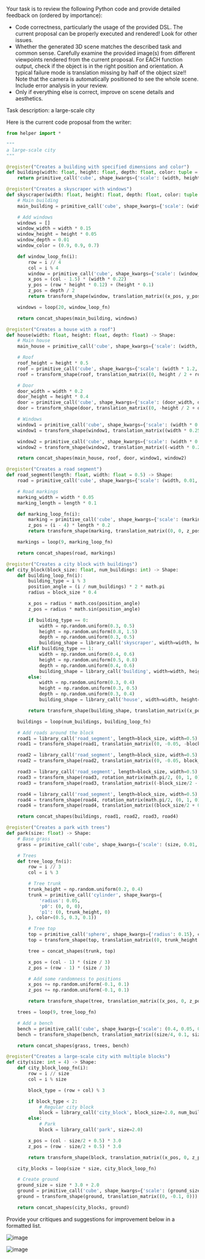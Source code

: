 Your task is to review the following Python code and provide detailed feedback on (ordered by importance):
- Code correctness, particularly the usage of the provided DSL. The current proposal can be properly executed and rendered! Look for other issues.
- Whether the generated 3D scene matches the described task and common sense. Carefully examine the provided image(s) from different viewpoints rendered from the current proposal. For EACH function output, check if the object is in the right position and orientation. A typical failure mode is translation missing by half of the object size!! Note that the camera is automatically positioned to see the whole scene. Include error analysis in your review.
- Only if everything else is correct, improve on scene details and aesthetics. 

Task description:
a large-scale city

Here is the current code proposal from the writer:
```python
from helper import *

"""
a large-scale city
"""

@register("Creates a building with specified dimensions and color")
def building(width: float, height: float, depth: float, color: tuple = (0.7, 0.7, 0.7)) -> Shape:
    return primitive_call('cube', shape_kwargs={'scale': (width, height, depth)}, color=color)

@register("Creates a skyscraper with windows")
def skyscraper(width: float, height: float, depth: float, color: tuple = (0.5, 0.5, 0.6)) -> Shape:
    # Main building
    main_building = primitive_call('cube', shape_kwargs={'scale': (width, height, depth)}, color=color)

    # Add windows
    windows = []
    window_width = width * 0.15
    window_height = height * 0.05
    window_depth = 0.01
    window_color = (0.9, 0.9, 0.7)

    def window_loop_fn(i):
        row = i // 4
        col = i % 4
        window = primitive_call('cube', shape_kwargs={'scale': (window_width, window_height, window_depth)}, color=window_color)
        x_pos = (col - 1.5) * (width * 0.22)
        y_pos = (row * height * 0.12) + (height * 0.1)
        z_pos = depth / 2
        return transform_shape(window, translation_matrix((x_pos, y_pos, z_pos)))

    windows = loop(20, window_loop_fn)

    return concat_shapes(main_building, windows)

@register("Creates a house with a roof")
def house(width: float, height: float, depth: float) -> Shape:
    # Main house
    main_house = primitive_call('cube', shape_kwargs={'scale': (width, height, depth)}, color=(0.8, 0.6, 0.5))

    # Roof
    roof_height = height * 0.5
    roof = primitive_call('cube', shape_kwargs={'scale': (width * 1.2, roof_height, depth * 1.2)}, color=(0.6, 0.3, 0.2))
    roof = transform_shape(roof, translation_matrix((0, height / 2 + roof_height / 2, 0)))

    # Door
    door_width = width * 0.2
    door_height = height * 0.4
    door = primitive_call('cube', shape_kwargs={'scale': (door_width, door_height, 0.01)}, color=(0.4, 0.2, 0.1))
    door = transform_shape(door, translation_matrix((0, -height / 2 + door_height / 2, depth / 2)))

    # Windows
    window1 = primitive_call('cube', shape_kwargs={'scale': (width * 0.15, height * 0.15, 0.01)}, color=(0.8, 0.8, 1.0))
    window1 = transform_shape(window1, translation_matrix((width * 0.25, 0, depth / 2)))

    window2 = primitive_call('cube', shape_kwargs={'scale': (width * 0.15, height * 0.15, 0.01)}, color=(0.8, 0.8, 1.0))
    window2 = transform_shape(window2, translation_matrix((-width * 0.25, 0, depth / 2)))

    return concat_shapes(main_house, roof, door, window1, window2)

@register("Creates a road segment")
def road_segment(length: float, width: float = 0.5) -> Shape:
    road = primitive_call('cube', shape_kwargs={'scale': (width, 0.01, length)}, color=(0.2, 0.2, 0.2))

    # Road markings
    marking_width = width * 0.05
    marking_length = length * 0.1

    def marking_loop_fn(i):
        marking = primitive_call('cube', shape_kwargs={'scale': (marking_width, 0.02, marking_length)}, color=(1.0, 1.0, 1.0))
        z_pos = (i - 4) * length * 0.2
        return transform_shape(marking, translation_matrix((0, 0, z_pos)))

    markings = loop(9, marking_loop_fn)

    return concat_shapes(road, markings)

@register("Creates a city block with buildings")
def city_block(block_size: float, num_buildings: int) -> Shape:
    def building_loop_fn(i):
        building_type = i % 3
        position_angle = (i / num_buildings) * 2 * math.pi
        radius = block_size * 0.4

        x_pos = radius * math.cos(position_angle)
        z_pos = radius * math.sin(position_angle)

        if building_type == 0:
            width = np.random.uniform(0.3, 0.5)
            height = np.random.uniform(0.8, 1.5)
            depth = np.random.uniform(0.3, 0.5)
            building_shape = library_call('skyscraper', width=width, height=height, depth=depth)
        elif building_type == 1:
            width = np.random.uniform(0.4, 0.6)
            height = np.random.uniform(0.5, 0.8)
            depth = np.random.uniform(0.4, 0.6)
            building_shape = library_call('building', width=width, height=height, depth=depth)
        else:
            width = np.random.uniform(0.3, 0.4)
            height = np.random.uniform(0.3, 0.5)
            depth = np.random.uniform(0.3, 0.4)
            building_shape = library_call('house', width=width, height=height, depth=depth)

        return transform_shape(building_shape, translation_matrix((x_pos, 0, z_pos)))

    buildings = loop(num_buildings, building_loop_fn)

    # Add roads around the block
    road1 = library_call('road_segment', length=block_size, width=0.5)
    road1 = transform_shape(road1, translation_matrix((0, -0.05, -block_size/2 - 0.25)))

    road2 = library_call('road_segment', length=block_size, width=0.5)
    road2 = transform_shape(road2, translation_matrix((0, -0.05, block_size/2 + 0.25)))

    road3 = library_call('road_segment', length=block_size, width=0.5)
    road3 = transform_shape(road3, rotation_matrix(math.pi/2, (0, 1, 0), (0, 0, 0)))
    road3 = transform_shape(road3, translation_matrix((-block_size/2 - 0.25, -0.05, 0)))

    road4 = library_call('road_segment', length=block_size, width=0.5)
    road4 = transform_shape(road4, rotation_matrix(math.pi/2, (0, 1, 0), (0, 0, 0)))
    road4 = transform_shape(road4, translation_matrix((block_size/2 + 0.25, -0.05, 0)))

    return concat_shapes(buildings, road1, road2, road3, road4)

@register("Creates a park with trees")
def park(size: float) -> Shape:
    # Base grass
    grass = primitive_call('cube', shape_kwargs={'scale': (size, 0.01, size)}, color=(0.2, 0.7, 0.2))

    # Trees
    def tree_loop_fn(i):
        row = i // 3
        col = i % 3

        # Tree trunk
        trunk_height = np.random.uniform(0.2, 0.4)
        trunk = primitive_call('cylinder', shape_kwargs={
            'radius': 0.05,
            'p0': (0, 0, 0),
            'p1': (0, trunk_height, 0)
        }, color=(0.5, 0.3, 0.1))

        # Tree top
        top = primitive_call('sphere', shape_kwargs={'radius': 0.15}, color=(0.1, 0.5, 0.1))
        top = transform_shape(top, translation_matrix((0, trunk_height + 0.1, 0)))

        tree = concat_shapes(trunk, top)

        x_pos = (col - 1) * (size / 3)
        z_pos = (row - 1) * (size / 3)

        # Add some randomness to positions
        x_pos += np.random.uniform(-0.1, 0.1)
        z_pos += np.random.uniform(-0.1, 0.1)

        return transform_shape(tree, translation_matrix((x_pos, 0, z_pos)))

    trees = loop(9, tree_loop_fn)

    # Add a bench
    bench = primitive_call('cube', shape_kwargs={'scale': (0.4, 0.05, 0.1)}, color=(0.6, 0.4, 0.2))
    bench = transform_shape(bench, translation_matrix((size/4, 0.1, size/4)))

    return concat_shapes(grass, trees, bench)

@register("Creates a large-scale city with multiple blocks")
def city(size: int = 4) -> Shape:
    def city_block_loop_fn(i):
        row = i // size
        col = i % size

        block_type = (row + col) % 3

        if block_type < 2:
            # Regular city block
            block = library_call('city_block', block_size=2.0, num_buildings=6 + (row + col) % 4)
        else:
            # Park
            block = library_call('park', size=2.0)

        x_pos = (col - size/2 + 0.5) * 3.0
        z_pos = (row - size/2 + 0.5) * 3.0

        return transform_shape(block, translation_matrix((x_pos, 0, z_pos)))

    city_blocks = loop(size * size, city_block_loop_fn)

    # Create ground
    ground_size = size * 3.0 + 2.0
    ground = primitive_call('cube', shape_kwargs={'scale': (ground_size, 0.1, ground_size)}, color=(0.6, 0.6, 0.6))
    ground = transform_shape(ground, translation_matrix((0, -0.1, 0)))

    return concat_shapes(city_blocks, ground)
```

Provide your critiques and suggestions for improvement below in a formatted list.


![image](/Users/yzzhang/dev/scene-language/scripts/outputs/run_self_reflect_with_moe_20250707-111552_a6431c8b-82dc-4621-b943-fa0268d47678/a_large-scale_city_3ae587ad-27ad-595a-9d9f-ac80c2f671c8/expert_02_refl_00_writer/renderings/exposed_city_rover_background_frame_00/rendering_traj_000.png)



![image](/Users/yzzhang/dev/scene-language/scripts/outputs/run_self_reflect_with_moe_20250707-111552_a6431c8b-82dc-4621-b943-fa0268d47678/a_large-scale_city_3ae587ad-27ad-595a-9d9f-ac80c2f671c8/expert_02_refl_00_writer/renderings/exposed_city_rover_background_frame_00/rendering_traj_003.png)

